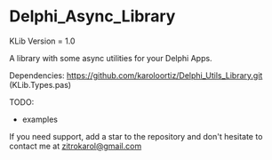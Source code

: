 # Delphi_Async_Library

KLib Version = 1.0

A library with some async utilities for your Delphi Apps.

Dependencies:
  https://github.com/karoloortiz/Delphi_Utils_Library.git  (KLib.Types.pas)
  
TODO:
  - examples


If you need support, add a star to the repository and don't hesitate to contact me at zitrokarol@gmail.com
